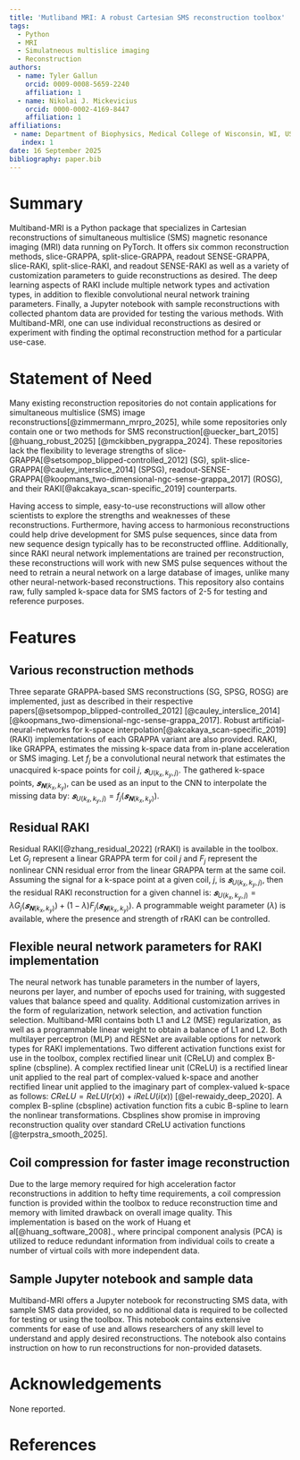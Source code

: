 ```yaml
---
title: 'Mutliband MRI: A robust Cartesian SMS reconstruction toolbox'
tags:
  - Python
  - MRI
  - Simulatneous multislice imaging
  - Reconstruction
authors:
  - name: Tyler Gallun
    orcid: 0009-0008-5659-2240
    affiliation: 1
  - name: Nikolai J. Mickevicius
    orcid: 0000-0002-4169-8447
    affiliation: 1
affiliations:
 - name: Department of Biophysics, Medical College of Wisconsin, WI, USA
   index: 1
date: 16 September 2025
bibliography: paper.bib
---
```


# Summary
Multiband-MRI is a Python package that specializes in Cartesian reconstructions of simultaneous multislice (SMS) magnetic resonance imaging (MRI) data running on PyTorch. It offers six common reconstruction methods, slice-GRAPPA, split-slice-GRAPPA, readout SENSE-GRAPPA, slice-RAKI, split-slice-RAKI, and readout SENSE-RAKI as well as a variety of customization parameters to guide reconstructions as desired. The deep learning aspects of RAKI include multiple network types and activation types, in addition to flexible convolutional neural network training parameters. Finally, a Jupyter notebook with sample reconstructions with collected phantom data are provided for testing the various methods. With Multiband-MRI, one can use individual reconstructions as desired or experiment with finding the optimal reconstruction method for a particular use-case.

# Statement of Need
Many existing reconstruction repositories do not contain applications for simultaneous multislice (SMS) image reconstructions[@zimmermann_mrpro_2025], while some repositories only contain one or two methods for SMS reconstruction[@uecker_bart_2015] [@huang_robust_2025] [@mckibben_pygrappa_2024]. These repositories lack the flexibility to leverage strengths of slice-GRAPPA[@setsompop_blipped-controlled_2012] (SG), split-slice-GRAPPA[@cauley_interslice_2014] (SPSG), readout-SENSE-GRAPPA[@koopmans_two-dimensional-ngc-sense-grappa_2017] (ROSG), and their RAKI[@akcakaya_scan-specific_2019] counterparts.

Having access to simple, easy-to-use reconstructions will allow other scientists to explore the strengths and weaknesses of these reconstructions. Furthermore, having access to harmonious reconstructions could help drive development for SMS pulse sequences, since data from new sequence design typically has to be reconstructed offline. Additionally, since RAKI neural network implementations are trained per reconstruction, these reconstructions will work with new SMS pulse sequences without the need to retrain a neural network on a large database of images, unlike many other neural-network-based reconstructions. This repository also contains raw, fully sampled k-space data for SMS factors of 2-5 for testing and reference purposes.

# Features
## Various reconstruction methods
Three separate GRAPPA-based SMS reconstructions (SG, SPSG, ROSG) are implemented, just as described in their respective papers[@setsompop_blipped-controlled_2012] [@cauley_interslice_2014] [@koopmans_two-dimensional-ngc-sense-grappa_2017]. Robust artificial-neural-networks for k-space interpolation[@akcakaya_scan-specific_2019] (RAKI) implementations of each GRAPPA variant are also provided. RAKI, like GRAPPA, estimates the missing k-space data from in-plane acceleration or SMS imaging. Let $f_j$ be a convolutional neural network that estimates the unacquired k-space points for coil $j$, $𝒔_{U(k_x,k_y,j)}$. The gathered k-space points, $𝒔_{𝐍(k_x,k_y)}$, can be used as an input to the CNN to interpolate the missing data by: $𝒔_{U(k_x,k_y,j)} = f_j(𝒔_{𝐍(k_x,k_y)})$.

## Residual RAKI
Residual RAKI[@zhang_residual_2022] (rRAKI) is available in the toolbox. Let $G_j$ represent a linear GRAPPA term for coil $j$ and $F_j$ represent the nonlinear CNN residual error from the linear GRAPPA term at the same coil. Assuming the signal for a k-space point at a given coil, $j$, is $𝒔_{U(k_x,k_y,j)}$, then the residual RAKI reconstruction for a given channel is: $𝒔_{U(k_x,k_y,j)} = \lambda G_j(𝒔_{𝐍(k_x,k_y)})+(1-\lambda)F_j(𝒔_{𝐍(k_x,k_y)})$. A programmable weight parameter ($\lambda$) is available, where the presence and strength of rRAKI can be controlled.

## Flexible neural network parameters for RAKI implementation
The neural network has tunable parameters in the number of layers, neurons per layer, and number of epochs used for training, with suggested values that balance speed and quality. Additional customization arrives in the form of regularization, network selection, and activation function selection. Multiband-MRI contains both L1 and L2 (MSE) regularization, as well as a programmable linear weight to obtain a balance of L1 and L2. Both multilayer perceptron (MLP) and RESNet are available options for network types for RAKI implementations. Two different activation functions exist for use in the toolbox, complex rectified linear unit (CReLU) and complex B-spline (cbspline). A complex rectified linear unit (CReLU) is a rectified linear unit applied to the real part of complex-valued k-space and another rectified linear unit applied to the imaginary part of complex-valued k-space as follows: $CReLU = ReLU(r(x))+iReLU(i(x))$ [@el-rewaidy_deep_2020]. A complex B-spline (cbspline) activation function fits a cubic B-spline to learn the nonlinear transformations. Cbsplines show promise in improving reconstruction quality over standard CReLU activation functions [@terpstra_smooth_2025].

## Coil compression for faster image reconstruction
Due to the large memory required for high acceleration factor reconstructions in addition to hefty time requirements, a coil compression function is provided within the toolbox to reduce reconstruction time and memory with limited drawback on overall image quality. This implementation is based on the work of Huang et al[@huang_software_2008]., where principal component analysis (PCA) is utilized to reduce redundant information from individual coils to create a number of virtual coils with more independent data.

## Sample Jupyter notebook and sample data
Multiband-MRI offers a Jupyter notebook for reconstructing SMS data, with sample SMS data provided, so no additional data is required to be collected for testing or using the toolbox. This notebook contains extensive comments for ease of use and allows researchers of any skill level to understand and apply desired reconstructions. The notebook also contains instruction on how to run reconstructions for non-provided datasets.

# Acknowledgements
None reported.

# References
